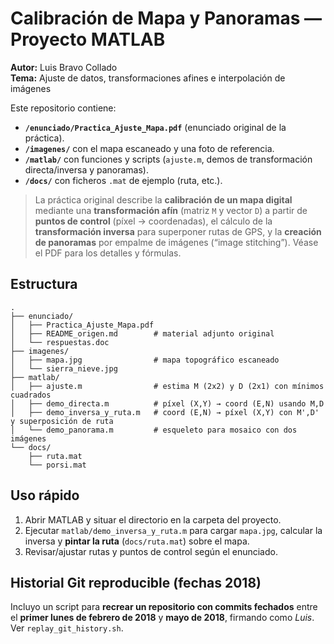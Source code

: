 # Calibración de Mapa y Panoramas — Proyecto MATLAB

**Autor:** Luis Bravo Collado  
**Tema:** Ajuste de datos, transformaciones afines e interpolación de imágenes   

Este repositorio contiene:
- **`/enunciado/Practica_Ajuste_Mapa.pdf`** (enunciado original de la práctica).
- **`/imagenes/`** con el mapa escaneado y una foto de referencia.
- **`/matlab/`** con funciones y scripts (`ajuste.m`, demos de transformación directa/inversa y panoramas).
- **`/docs/`** con ficheros `.mat` de ejemplo (ruta, etc.).

> La práctica original describe la **calibración de un mapa digital** mediante una **transformación afín** (matriz `M` y vector `D`) a partir de **puntos de control** (píxel → coordenadas), el cálculo de la **transformación inversa** para superponer rutas de GPS, y la **creación de panoramas** por empalme de imágenes (“image stitching”). Véase el PDF para los detalles y fórmulas.  

## Estructura

```
.
├── enunciado/
│   ├── Practica_Ajuste_Mapa.pdf
│   ├── README_origen.md        # material adjunto original
│   └── respuestas.doc
├── imagenes/
│   ├── mapa.jpg                # mapa topográfico escaneado
│   └── sierra_nieve.jpg
├── matlab/
│   ├── ajuste.m                # estima M (2x2) y D (2x1) con mínimos cuadrados
│   ├── demo_directa.m          # píxel (X,Y) → coord (E,N) usando M,D
│   ├── demo_inversa_y_ruta.m   # coord (E,N) → píxel (X,Y) con M',D' y superposición de ruta
│   └── demo_panorama.m         # esqueleto para mosaico con dos imágenes
└── docs/
    ├── ruta.mat
    └── porsi.mat
```

## Uso rápido

1. Abrir MATLAB y situar el directorio en la carpeta del proyecto.  
2. Ejecutar `matlab/demo_inversa_y_ruta.m` para cargar `mapa.jpg`, calcular la inversa y **pintar la ruta** (`docs/ruta.mat`) sobre el mapa.  
3. Revisar/ajustar rutas y puntos de control según el enunciado.

## Historial Git reproducible (fechas 2018)
Incluyo un script para **recrear un repositorio con commits fechados** entre el **primer lunes de febrero de 2018** y **mayo de 2018**, firmando como *Luis*. Ver `replay_git_history.sh`.
